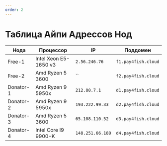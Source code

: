 ```yaml
---
order: 2
---
```



# Таблица Айпи Адрессов Нод

| Нода   | Процессор        | IP | Поддомен            |
|--------|------------------|---|---------------------|
| Free-1 | Intel Xeon E5-1650 v3 | `2.56.246.76` | `f1.pay4fish.cloud` |
| Free-2 | Amd Ryzen 5 3600 | `` | `f2.pay4fish.cloud` |
| Donator-1 | Amd Ryzen 9 5950x | `212.80.7.1` | `d1.pay4fish.cloud` |
| Donator-2 | Amd Ryzen 9 5950x | `193.222.99.33` | `d2.pay4fish.cloud` |
| Donator-3 | Amd Ryzen 5 3600 | `65.108.110.52` | `d3.pay4fish.cloud` |
| Donator-4 | Intel Core I9 9900-K | `148.251.66.180` | `d4.pay4fish.cloud` |
